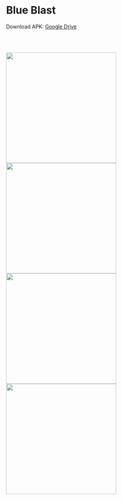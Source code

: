 # Blue Blast

Download APK: [Google Drive](https://drive.google.com/drive/folders/1gt929S-dGiFW6MBxv4m8KOZ0hI-i3WJT?usp=drive_link)

<br></br>

<img src="https://github.com/ayroh/BlueBlast/assets/76924597/8367d55f-d488-4ffd-84a5-5b4276665005" width="300">
<img src="https://github.com/ayroh/BlueBlast/assets/76924597/1b1fd2b0-a943-4a64-b9ff-13fcaa453a54" width="300">
<img src="https://github.com/ayroh/BlueBlast/assets/76924597/d73cee89-659e-4ccc-925b-337b30765ee2" width="300">
<img src="https://github.com/ayroh/BlueBlast/assets/76924597/b27e3200-3aa0-43c2-ae5a-fff1cab3a8b2" width="300">
